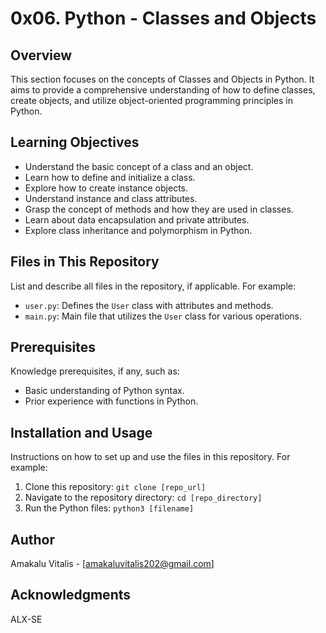 # 0x06. Python - Classes and Objects

## Overview
This section focuses on the concepts of Classes and Objects in Python. It aims to provide a comprehensive understanding of how to define classes, create objects, and utilize object-oriented programming principles in Python.

## Learning Objectives
- Understand the basic concept of a class and an object.
- Learn how to define and initialize a class.
- Explore how to create instance objects.
- Understand instance and class attributes.
- Grasp the concept of methods and how they are used in classes.
- Learn about data encapsulation and private attributes.
- Explore class inheritance and polymorphism in Python.

## Files in This Repository
List and describe all files in the repository, if applicable. For example:
- `user.py`: Defines the `User` class with attributes and methods.
- `main.py`: Main file that utilizes the `User` class for various operations.

## Prerequisites
Knowledge prerequisites, if any, such as:
- Basic understanding of Python syntax.
- Prior experience with functions in Python.

## Installation and Usage
Instructions on how to set up and use the files in this repository. For example:
1. Clone this repository: `git clone [repo_url]`
2. Navigate to the repository directory: `cd [repo_directory]`
3. Run the Python files: `python3 [filename]`

## Author
Amakalu Vitalis - [amakaluvitalis202@gmail.com]

## Acknowledgments
ALX-SE 
